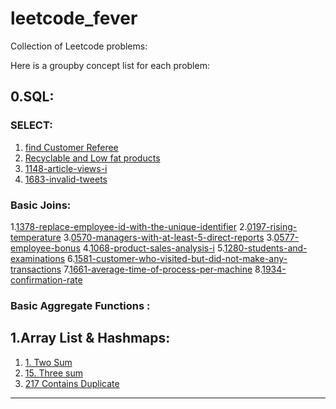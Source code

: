 # leetcode_fever

Collection of Leetcode problems:

Here is a groupby concept list for each problem:

0.SQL:
----

### SELECT:

1. [find Customer Referee](https://github.com/imvaibhav28/leetcode_fever/tree/main/SQL/Select/0584-find-customer-referee)
2. [Recyclable and Low fat products](https://github.com/imvaibhav28/leetcode_fever/tree/main/SQL/Select/1757-recyclable-and-low-fat-products)
3. [1148-article-views-i](https://github.com/imvaibhav28/leetcode_fever/tree/main/SQL/Select/1148-article-views-i)
4. [1683-invalid-tweets](https://github.com/imvaibhav28/leetcode_fever/tree/main/SQL/Select/1683-invalid-tweets)

### Basic Joins:

1.[1378-replace-employee-id-with-the-unique-identifier](https://github.com/imvaibhav28/leetcode_fever/tree/main/SQL/basic_joins/1378-replace-employee-id-with-the-unique-identifier)
2.[0197-rising-temperature](https://github.com/imvaibhav28/leetcode_fever/tree/main/SQL/basic_joins/0197-rising-temperature)
3.[0570-managers-with-at-least-5-direct-reports](https://github.com/imvaibhav28/leetcode_fever/tree/main/SQL/basic_joins/0570-managers-with-at-least-5-direct-reports)
3.[0577-employee-bonus](https://github.com/imvaibhav28/leetcode_fever/tree/main/SQL/basic_joins/0577-employee-bonus)
4.[1068-product-sales-analysis-i](https://github.com/imvaibhav28/leetcode_fever/tree/main/SQL/basic_joins/1068-product-sales-analysis-i)
5.[1280-students-and-examinations](https://github.com/imvaibhav28/leetcode_fever/tree/main/SQL/basic_joins/1280-students-and-examinations)
6.[1581-customer-who-visited-but-did-not-make-any-transactions](https://github.com/imvaibhav28/leetcode_fever/tree/main/SQL/basic_joins/1581-customer-who-visited-but-did-not-make-any-transactions)
7.[1661-average-time-of-process-per-machine](https://github.com/imvaibhav28/leetcode_fever/tree/main/SQL/basic_joins/1661-average-time-of-process-per-machine)
8.[1934-confirmation-rate](https://github.com/imvaibhav28/leetcode_fever/tree/main/SQL/basic_joins/1934-confirmation-rate)

### Basic Aggregate Functions :





1.Array List & Hashmaps:
---

1. [1. Two Sum](https://github.com/imvaibhav28/leetcode_fever/tree/main/Arrays/0001-two-sum)
2. [15. Three sum](https://github.com/imvaibhav28/leetcode_fever/tree/main/Arrays/0015-3sum)
3. [217 Contains Duplicate](https://github.com/imvaibhav28/leetcode_fever/tree/main/Arrays/0217-contains-duplicate)
----


